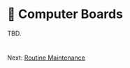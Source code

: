 # 🥇 Computer Boards
TBD.

#
Next: [Routine Maintenance](https://github.com/500Foods/WelcomeToTroodon#routine-maintenance)
